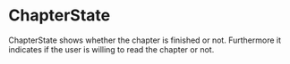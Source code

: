 # ChapterState

ChapterState shows whether the chapter is finished or not. Furthermore it indicates if the user is willing to read the chapter or not.
